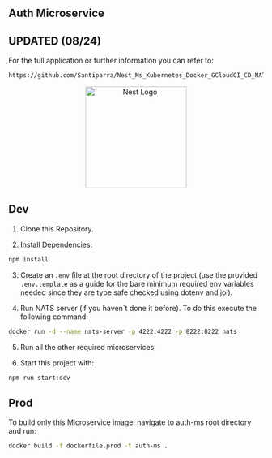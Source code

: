 ## Auth Microservice
## UPDATED (08/24)

For the full application or further information you can refer to:
```bash
https://github.com/Santiparra/Nest_Ms_Kubernetes_Docker_GCloudCI_CD_NATS
```

<p align="center">
  <a href="http://nestjs.com/" target="blank"><img src="https://nestjs.com/img/logo-small.svg" width="200" alt="Nest Logo" /></a>
</p>

## Dev

1. Clone this Repository.

2. Install Dependencies:
```bash
npm install
```

3. Create an `.env` file at the root directory of the project (use the provided `.env.template` as a guide for the bare minimum required env variables needed since they are type safe checked using dotenv and joi).

4. Run NATS server (if you haven`t done it before). To do this execute the following command: 
```bash
docker run -d --name nats-server -p 4222:4222 -p 8222:8222 nats
```

5. Run all the other required microservices.

6. Start this project with:
```bash
npm run start:dev
```

## Prod

To build only this Microservice image, navigate to auth-ms root directory and run:

```bash
docker build -f dockerfile.prod -t auth-ms .
```